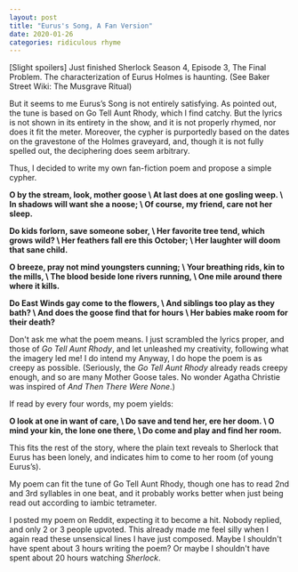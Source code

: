 ```yaml
---
layout: post
title: "Eurus's Song, A Fan Version"
date: 2020-01-26
categories: ridiculous rhyme
---
```


[Slight spoilers] Just finished Sherlock Season 4, Episode 3, The Final Problem.
The characterization of Eurus Holmes is haunting.
(See Baker Street Wiki: The Musgrave Ritual)

But it seems to me Eurus’s Song is not entirely satisfying.
As pointed out, the tune is based on Go Tell Aunt Rhody, which I find catchy.
But the lyrics is not shown in its entirety in the show,
and it is not properly rhymed,
nor does it fit the meter.
Moreover, the cypher is purportedly based on the dates on the gravestone of the Holmes graveyard,
and, though it is not fully spelled out, the deciphering does seem arbitrary.

Thus, I decided to write my own fan-fiction poem and propose a simple cypher.

__O by the stream, look, mother goose \\
At last does at one gosling weep. \\
In shadows will want she a noose; \\
Of course, my friend, care not her sleep.__

__Do kids forlorn, save someone sober, \\
Her favorite tree tend, which grows wild? \\
Her feathers fall ere this October; \\
Her laughter will doom that sane child.__

__O breeze, pray not mind youngsters cunning; \\
Your breathing rids, kin to the mills, \\
The blood beside lone rivers running, \\
One mile around there where it kills.__

__Do East Winds gay come to the flowers, \\
And siblings too play as they bath? \\
And does the goose find that for hours \\
Her babies make room for their death?__

Don't ask me what the poem means.
I just scrambled the lyrics proper, and those of *Go Tell Aunt Rhody*, and let unleashed my creativity, following what the imagery led me!
I do intend my 
Anyway, I do hope the poem is as creepy as possible.
(Seriously, the *Go Tell Aunt Rhody* already reads creepy enough,
and so are many Mother Goose tales.
No wonder Agatha Christie was inspired of *And Then There Were None*.)

If read by every four words, my poem yields:

__O look at one in want of care, \\
Do save and tend her, ere her doom. \\
O mind your kin, the lone one there, \\
Do come and play and find her room.__

This fits the rest of the story, where the plain text reveals to Sherlock that Eurus has been lonely, and indicates him to come to her room (of young Eurus’s).

My poem can fit the tune of Go Tell Aunt Rhody, though one has to read 2nd and 3rd syllables in one beat, and it probably works better when just being read out according to iambic tetrameter.

I posted my poem on Reddit, expecting it to become a hit.
Nobody replied,
and only 2 or 3 people upvoted.
This already made me feel silly
when I again read these unsensical lines I have just composed.
Maybe I shouldn't have spent about 3 hours writing the poem?
Or maybe I shouldn't have spent about 20 hours watching *Sherlock*.